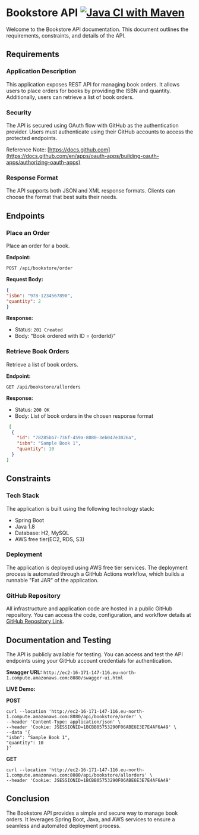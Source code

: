 # Bookstore API [![Java CI with Maven](https://github.com/mrunmay/bookstore/actions/workflows/maven.yml/badge.svg)](https://github.com/mrunmay/bookstore/actions/workflows/maven.yml)

Welcome to the Bookstore API documentation. This document outlines the requirements, constraints, and details of the API.

## Requirements

### Application Description

This application exposes REST API for managing book orders. It allows users to place orders for books by providing the ISBN and quantity. Additionally, users can retrieve a list of book orders.

### Security

The API is secured using OAuth flow with GitHub as the authentication provider. Users must authenticate using their GitHub accounts to access the protected endpoints.

Reference Note: [https://docs.github.com](https://docs.github.com/en/apps/oauth-apps/building-oauth-apps/authorizing-oauth-apps)


### Response Format

The API supports both JSON and XML response formats. Clients can choose the format that best suits their needs.

## Endpoints

### Place an Order

Place an order for a book.

**Endpoint:**
```
POST /api/bookstore/order
```

**Request Body:**
```json
{
"isbn": "978-1234567890",
"quantity": 2
}
```

**Response:**
- Status: `201 Created`
- Body: "Book ordered with ID = {orderId}"

### Retrieve Book Orders

Retrieve a list of book orders.

**Endpoint:**
```
GET /api/bookstore/allorders
```

**Response:**
- Status: `200 OK`
- Body: List of book orders in the chosen response format
```json    
 [
  {
    "id": "78285bb7-736f-459a-8080-3eb047e3026a",
    "isbn": "Sample Book 1",
    "quantity": 10
  }
]
```

## Constraints

### Tech Stack

The application is built using the following technology stack:
- Spring Boot
- Java 1.8
- Database: H2, MySQL
- AWS free tier(EC2, RDS, S3)

### Deployment

The application is deployed using  AWS free tier services.
The deployment process is automated through a GitHub Actions workflow, which builds a runnable "Fat JAR" of the application.

### GitHub Repository

All infrastructure and application code are hosted in a public GitHub repository. You can access the code, configuration, and workflow details at [GitHub Repository Link](https://github.com/mrunmay/bookstore).

## Documentation and Testing

The API is publicly available for testing. You can access and test the API endpoints using your GitHub account credentials for authentication.

**Swagger URL:** `http://ec2-16-171-147-116.eu-north-1.compute.amazonaws.com:8080/swagger-ui.html`

**LIVE Demo:**

**POST**
```shell
curl --location 'http://ec2-16-171-147-116.eu-north-1.compute.amazonaws.com:8080/api/bookstore/order' \
--header 'Content-Type: application/json' \
--header 'Cookie: JSESSIONID=1BCBB05753290F06ABE6E3E7E4AF6A49' \
--data '{
"isbn": "Sample Book 1",
"quantity": 10
}'
```
**GET**
```shell
curl --location 'http://ec2-16-171-147-116.eu-north-1.compute.amazonaws.com:8080/api/bookstore/allorders' \
--header 'Cookie: JSESSIONID=1BCBB05753290F06ABE6E3E7E4AF6A49'
```

## Conclusion

The Bookstore API provides a simple and secure way to manage book orders. It leverages Spring Boot, Java, and AWS services to ensure a seamless and automated deployment process.
